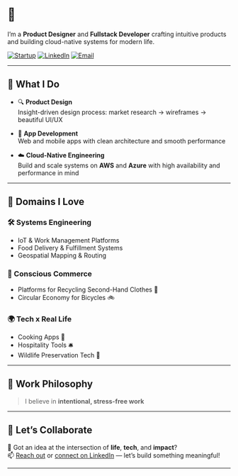 <!-- Banner Image (Optional) -->
<!-- ![Banner](https://yourdomain.com/banner.png) -->

# 👋 

I’m a **Product Designer** and **Fullstack Developer** crafting intuitive products and building cloud-native systems for modern life.

[![Startup](https://img.shields.io/badge/Portfolio-View-informational?style=flat&logo=google-chrome&color=4AB197)](https://nutrimap.netlify.app/)
[![LinkedIn](https://img.shields.io/badge/LinkedIn-Connect-blue?style=flat&logo=linkedin)]([https://linkedin.com/in/yourprofile](https://www.linkedin.com/in/imad-rajwani-423a12102/))
[![Email](https://img.shields.io/badge/Email-Say%20Hi!-red?style=flat&logo=gmail)](mailto:imadrajwani@gmail.com)

---

## 🎯 What I Do

- 🔍 **Product Design**  
  Insight-driven design process: market research → wireframes → beautiful UI/UX

- 📱 **App Development**  
  Web and mobile apps with clean architecture and smooth performance

- ☁️ **Cloud-Native Engineering**  
  Build and scale systems on **AWS** and **Azure** with high availability and performance in mind

---

## 🔬 Domains I Love

### 🛠️ Systems Engineering  
- IoT & Work Management Platforms  
- Food Delivery & Fulfillment Systems  
- Geospatial Mapping & Routing

### 🛒 Conscious Commerce  
- Platforms for Recycling Second-Hand Clothes 👗  
- Circular Economy for Bicycles 🚲

### 🌍 Tech x Real Life  
- Cooking Apps 🍳  
- Hospitality Tools 🛎️  
- Wildlife Preservation Tech 🐘

---

## 🌱 Work Philosophy

> I believe in **intentional, stress-free work**

---

## 🧩 Let’s Collaborate

💬 Got an idea at the intersection of **life**, **tech**, and **impact**?  
📫 [Reach out](mailto:youremail@example.com) or [connect on LinkedIn](https://linkedin.com/in/yourprofile) — let’s build something meaningful!

---

<!-- Optional: Add fun image or gif -->
<!-- <img src="https://yourdomain.com/fun-illustration.gif" width="100%" alt="Work with purpose"> -->

